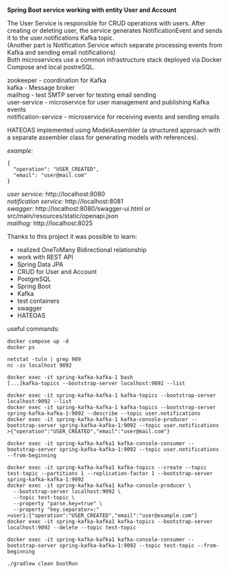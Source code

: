 **Spring Boot service working with entity User and Account**

The User Service is responsible for CRUD operations with users.
After creating or deleting user, the service generates NotificationEvent and sends it to the user.notifications Kafka topic.  
(Another part is Notification Service which separate processing events from Kafka and sending email notifications)  
Both microservices use a common infrastructure stack deployed via Docker Compose and local postreSQL.

zookeeper - coordination for Kafka  
kafka - Message broker  
mailhog - test SMTP server for testing email sending  
user-service - microservice for user management and publishing Kafka events  
notification-service - microservice for receiving events and sending emails  

HATEOAS implemented using ModelAssembler (a structured approach with a separate assembler class for generating models with references).

*example:*  
```
{  
  "operation": "USER_CREATED",  
  "email": "user@mail.com"   
}
```
*user service:* http://localhost:8080  
*notification service:* http://localhost:8081  
*swagger:* http://localhost:8080/swagger-ui.html or src/main/resources/static/openapi.json  
*mailhog:* http://localhost:8025

Thanks to this project it was possible to learn:  
- realized OneToMany Bidirectional relationship
- work with REST API
- Spring Data JPA
- CRUD for User and Account
- PostgreSQL 
- Spring Boot
- Kafka
- test containers
- swagger
- HATEOAS

useful commands:
```
docker compose up -d
docker ps

netstat -tuln | grep 909
nc -zv localhost 9092

docker exec -it spring-kafka-kafka-1 bash
[...]kafka-topics --bootstrap-server localhost:9092 --list

docker exec -it spring-kafka-kafka-1 kafka-topics --bootstrap-server localhost:9092 --list
docker exec -it spring-kafka-kafka-1 kafka-topics --bootstrap-server spring-kafka-kafka-1:9092 --describe --topic user.notifications
docker exec -it spring-kafka-kafka-1 kafka-console-producer --bootstrap-server spring-kafka-kafka-1:9092 --topic user.notifications
>{"operation":"USER_CREATED","email":"user@mail.com"}

docker exec -it spring-kafka-kafka1 kafka-console-consumer --bootstrap-server spring-kafka-kafka-1:9092 --topic user.notifications --from-beginning

docker exec -it spring-kafka-kafka1 kafka-topics --create --topic test-topic --partitions 1 --replication-factor 1 --bootstrap-server spring-kafka-kafka-1:9092
docker exec -it spring-kafka-kafka1 kafka-console-producer \
  --bootstrap-server localhost:9092 \
  --topic test-topic \
  --property "parse.key=true" \
  --property "key.separator=:"
>user1:{"operation":"USER_CREATED","email":"user@example.com"}  
docker exec -it spring-kafka-kafka1 kafka-topics --bootstrap-server localhost:9092 --delete --topic test-topic

docker exec -it spring-kafka-kafka1 kafka-console-consumer --bootstrap-server spring-kafka-kafka-1:9092 --topic test-topic --from-beginning

./gradlew clean bootRun
```

